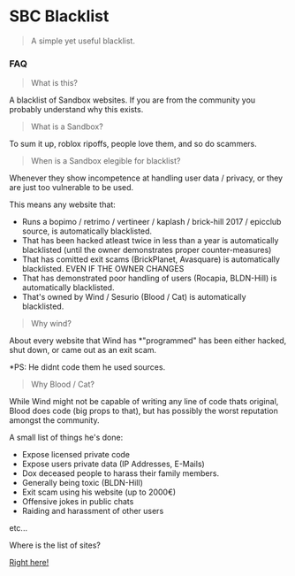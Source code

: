 # SBC Blacklist
> A simple yet useful blacklist.

### FAQ

> What is this?

A blacklist of Sandbox websites. If you are from the community you probably understand why this exists.

> What is a Sandbox?

To sum it up, roblox ripoffs, people love them, and so do scammers.

> When is a Sandbox elegible for blacklist?

Whenever they show incompetence at handling user data / privacy, or they are just too vulnerable to be used.

This means any website that:
- Runs a bopimo / retrimo / vertineer / kaplash / brick-hill 2017 / epicclub source, is automatically blacklisted.
- That has been hacked atleast twice in less than a year is automatically blacklisted (until the owner demonstrates proper counter-measures)
- That has comitted exit scams (BrickPlanet, Avasquare) is automatically blacklisted. EVEN IF THE OWNER CHANGES
- That has demonstrated poor handling of users (Rocapia, BLDN-Hill) is automatically blacklisted.
- That's owned by Wind / Sesurio (Blood / Cat) is automatically blacklisted.

> Why wind?

About every website that Wind has *"programmed" has been either hacked, shut down, or came out as an exit scam.

*PS: He didnt code them he used sources.

> Why Blood / Cat?

While Wind might not be capable of writing any line of code thats original, Blood does code (big props to that), but has possibly the worst reputation amongst the community.

A small list of things he's done:
- Expose licensed private code
- Expose users private data (IP Addresses, E-Mails)
- Dox deceased people to harass their family members.
- Generally being toxic (BLDN-Hill)
- Exit scam using his website (up to 2000€)
- Offensive jokes in public chats
- Raiding and harassment of other users

etc... 

Where is the list of sites?

[Right here!](https://github.com/Shigetorum635/SBC-Blacklist/blob/main/BLACKLIST.md)
